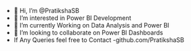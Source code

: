 - 👋 Hi, I’m @PratikshaSB
- 👀 I’m interested in Power BI Development
- 🌱 I’m currently Working on Data Analysis and Power BI 
- 💞️ I’m looking to collaborate on Power BI Dashboards
-   If Any Queries feel free to Contact -github.com/PratikshaSB


<!---
PratikshaSB/PratikshaSB is a ✨ special ✨ repository because its `README.md` (this file) appears on your GitHub profile.
You can click the Preview link to take a look at your changes.
--->
